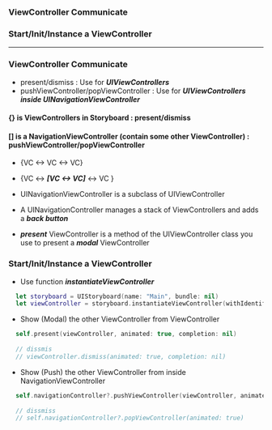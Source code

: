 ### ViewController Communicate
### Start/Init/Instance a ViewController
----------------------

### ViewController Communicate
  - present/dismiss : Use for ***UIViewControllers***
  - pushViewController/popViewController : Use for ***UIViewControllers inside UINavigationViewController***
  
#### {} is ViewControllers in Storyboard : present/dismiss
#### [] is a NavigationViewController (contain some other ViewController) : pushViewController/popViewController

  - {VC <-> VC <-> VC}
  - {VC <-> ***[VC <-> VC]*** <-> VC }
  - UINavigationViewController is a subclass of UIViewController
  
  - A UINavigationController manages a stack of ViewControllers and adds a ***back button***
  - ***present*** ViewController is a method of the UIViewController class you use to present a ***modal*** ViewController
  
  
### Start/Init/Instance a ViewController
 - Use function ***instantiateViewController***

  ```swift
    let storyboard = UIStoryboard(name: "Main", bundle: nil)
    let viewController = storyboard.instantiateViewController(withIdentifier: "VC_ID") as! UIViewController
  ```

  - Show (Modal) the other ViewController from ViewController
  
  ```swift
    self.present(viewController, animated: true, completion: nil)
    
    // dissmis
    // viewController.dismiss(animated: true, completion: nil)
  ```
  
  - Show (Push) the other ViewController from inside NavigationViewController
  
  ```swift
    self.navigationController?.pushViewController(viewController, animated: true)
    
    // dissmiss
    // self.navigationController?.popViewController(animated: true)
  ```

